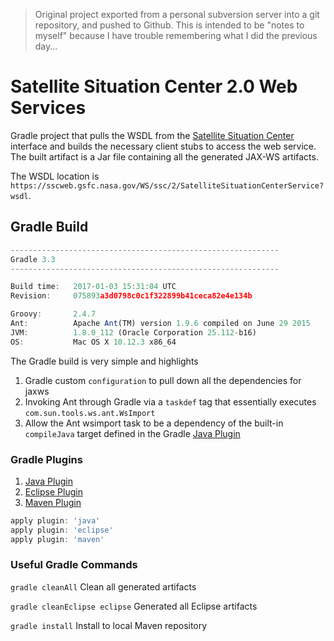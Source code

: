 > Original project exported from a personal subversion server into a git
> repository, and pushed to Github. This is intended to be "notes to myself"
> because I have trouble remembering what I did the previous day...

# Satellite Situation Center 2.0 Web Services
Gradle project that pulls the WSDL from the [Satellite Situation Center](https://sscweb.sci.gsfc.nasa.gov/WebServices/SOAP) interface and builds the necessary client stubs to access the web service. The built artifact is a Jar file containing all the generated JAX-WS artifacts.

The WSDL location is `https://sscweb.gsfc.nasa.gov/WS/ssc/2/SatelliteSituationCenterService?wsdl`.

## Gradle Build
```javascript
------------------------------------------------------------
Gradle 3.3
------------------------------------------------------------

Build time:   2017-01-03 15:31:04 UTC
Revision:     075893a3d0798c0c1f322899b41ceca82e4e134b

Groovy:       2.4.7
Ant:          Apache Ant(TM) version 1.9.6 compiled on June 29 2015
JVM:          1.8.0_112 (Oracle Corporation 25.112-b16)
OS:           Mac OS X 10.12.3 x86_64
```

The Gradle build is very simple and highlights

1. Gradle custom `configuration` to pull down all the dependencies for jaxws
2. Invoking Ant through Gradle via a `taskdef` tag that essentially executes `com.sun.tools.ws.ant.WsImport`
3. Allow the Ant wsimport task to be a dependency of the built-in `compileJava` target defined in the Gradle [Java Plugin](https://docs.gradle.org/current/userguide/java_plugin.html)

### Gradle Plugins

1. [Java Plugin](https://docs.gradle.org/current/userguide/java_plugin.html)
2. [Eclipse Plugin](https://docs.gradle.org/current/userguide/eclipse_plugin.html)
3. [Maven Plugin](https://docs.gradle.org/current/userguide/maven_plugin.html)

```javascript
apply plugin: 'java'
apply plugin: 'eclipse'
apply plugin: 'maven'
```

### Useful Gradle Commands

`gradle cleanAll` Clean all generated artifacts

`gradle cleanEclipse eclipse` Generated all Eclipse artifacts

`gradle install` Install to local Maven repository
